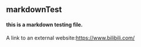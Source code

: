 ## markdownTest
#### this is a markdown testing file.

A link to an external website:<https://www.bilibili.com/>
